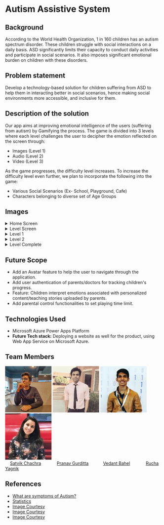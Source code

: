 # Autism Assistive System

## Background
According to the World Health Organization, 1 in 160 children has an autism spectrum disorder.
These children struggle with social interactions on a daily basis. ASD significantly limits their capacity to conduct daily activities and participate in social scenarios. It also imposes significant emotional burden on children with these disorders.

## Problem statement
  Develop a technology-based solution for children suffering from ASD to help them in interacting better in social scenarios, hence making social environments more accessible,     and inclusive for them.
  
## Description of the solution
Our app aims at improving emotional intelligence of the users (suffering from autism) by Gamifying the process.
The game is divided into 3 levels where each level challenges the user to decipher the emotion reflected on the screen through:
* Images (Level 1)
* Audio (Level 2)
* Video (Level 3)

As the game progresses, the difficulty level increases. 
To increase the difficulty level even further, we plan to incorporate the following into the game:
* Various Social Scenarios (Ex- School, Playground, Cafe)
* Characters belonging to diverse set of Age Groups

## Images
<details>
  <summary>Home Screen</summary>
  <img src="./assets/app/home-screen.JPG" height="20%" width="20%">
</details>

<details>
  <summary>Level Screen</summary>
  <img src="./assets/app/level-screen.JPG" height="20%" width="20%">
</details>

<details>
  <summary>Level 1</summary>
  <img src="./assets/app/level-1-q.JPG" height="20%" width="20%">
</details>

<details>
  <summary>Level 2</summary>
  <img src="./assets/app/level-2-q.JPG" height="20%" width="20%">
</details>

<details>
  <summary>Level Complete</summary>
  <img src="./assets/app/level-completed.JPG" height="20%" width="20%">
</details>

## Future Scope
* Add an Avatar feature to help the user to navigate through the application.
* Add user authentication of parents/doctors for tracking children's progress.
* Feature: Children interpret emotions associated with personalized content/teaching stories uploaded by parents.
* Add parental control functionalities to set playing time limit.

## Technologies Used
* Microsoft Azure Power Apps Platform
* <b>Future Tech stack:</b> Deploying a website as well for the product, using Web App Service on Microsoft Azure.

## Team Members
<img src="assets/profiles/satvikchachra.jpg" height="150px" width="150px"> <img src="assets/profiles/pranavgurditta.png" height="150px" width="150px"> <img src="assets/profiles/vedantbahel.jpg" height="150px" width="150px"> <img src="assets/profiles/RuchaYagnik.jpg" height="150px" width="150px">
<br> &nbsp;&nbsp;&nbsp;
[Satvik Chachra](https://www.github.com/satvikchachra)&nbsp;&nbsp;&nbsp;&nbsp;&nbsp;&nbsp;&nbsp;&nbsp;&nbsp;&nbsp;&nbsp;&nbsp;
[Pranav Gurditta](https://www.github.com/anshwalia)&nbsp;&nbsp;&nbsp;&nbsp;&nbsp;&nbsp;&nbsp;&nbsp;&nbsp;&nbsp;&nbsp;
[Vedant Bahel](https://www.github.com/vedantbahel)&nbsp;&nbsp;&nbsp;&nbsp;&nbsp;&nbsp;&nbsp;&nbsp;&nbsp;&nbsp;&nbsp;&nbsp;
[Rucha Yagnik](https://www.github.com/RuchaYagnik)&nbsp;&nbsp;&nbsp;&nbsp;&nbsp;&nbsp;&nbsp;&nbsp;&nbsp;&nbsp;&nbsp;&nbsp;&nbsp;&nbsp;&nbsp;&nbsp;

## References
* [What are symptoms of Autism?](https://www.autismspeaks.org/what-are-symptoms-autism)
* [Statistics](https://www.who.int/news-room/fact-sheets/detail/autism-spectrum-disorders)
* [Image Courtesy](https://images.indianexpress.com/2015/06/autism-759.jpg)
* [Image Courtesy](http://wp.me/p4i2z7-16M)
* [Image Courtesy](https://www.flaticon.com/free-icon/volume_945174?term=audio&&page=1&&position=13)
